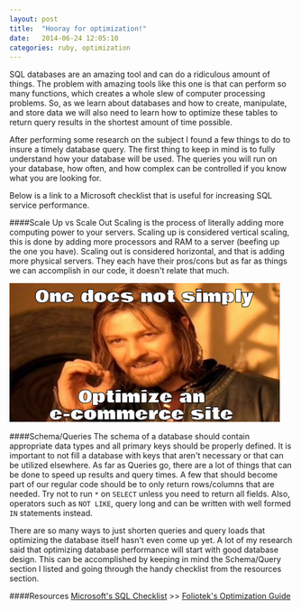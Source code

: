 ```yaml
---
layout: post
title:  "Hooray for optimization!"
date:   2014-06-24 12:05:10
categories: ruby, optimization
---
```


SQL databases are an amazing tool and can do a ridiculous amount of things. The problem with amazing tools like this one is that can perform so many functions, which creates a whole slew of computer processing problems. So, as we learn about databases and how to create, manipulate, and store data we will also need to learn how to optimize these tables to return query results in the shortest amount of time possible.

After performing some research on the subject I found a few things to do to insure a timely database query. The first thing to keep in mind is to fully understand how your database will be used. The queries you will run on your database, how often, and how complex can be controlled if you know what you are looking for.

Below is a link to a Microsoft checklist that is useful for increasing SQL service performance.

####Scale Up vs Scale Out
Scaling is the process of literally adding more computing power to your servers. Scaling up is considered vertical scaling, this is done by adding more processors and RAM to a server (beefing up the one you have). Scaling out is considered horizontal, and that is adding more physical servers. They each have their pros/cons but as far as things we can accomplish in our code, it doesn't relate that much.

![Optimzation image](/assets/optimize.png)

####Schema/Queries
The schema of a database should contain appropriate data types and all primary keys should be properly defined. It is important to not fill a database with keys that aren't necessary or that can be utilized elsewhere. As far as Queries go, there are a lot of things that can be done to speed up results and query times. A few that should become part of our regular code should be to only return rows/columns that are needed. Try not to run `*` on `SELECT` unless you need to return all fields. Also, operators such as `NOT LIKE`, query long and can be written with well formed `IN` statements instead.

There are so many ways to just shorten queries and query loads that optimizing the database itself hasn't even come up yet. A lot of my research said that optimizing database performance will start with good database design. This can be accomplished by keeping in mind the Schema/Query section I listed and going through the handy checklist from the resources section.

####Resources
[Microsoft's SQL Checklist][SQL] >> 
[Foliotek's Optimization Guide][optimization]

[SQL]: http://msdn.microsoft.com/en-us/library/ff647681.aspx
[optimization]: http://www.foliotek.com/devblog/sql-server-database-optimization-a-beginners-guide/